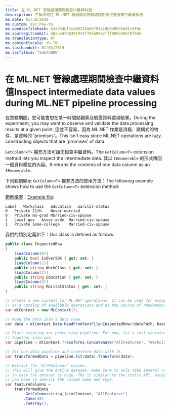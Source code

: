```yaml
---
title: 在 ML.NET 管線處理期間檢查中繼資料值
description: 了解如何在 ML.NET 機器學習管線處理期間檢查實際中繼資料值
ms.date: 01/30/2019
ms.custom: mvc,how-to
ms.openlocfilehash: b3a554bf7cd88219a66f91a18b9d983bb91c0f0e
ms.sourcegitcommit: b8ace47d839f943f785b89e2fff8092b0bf8f565
ms.translationtype: HT
ms.contentlocale: zh-TW
ms.lasthandoff: 02/03/2019
ms.locfileid: "55675006"
---
```

# <a name="inspect-intermediate-data-values-during-mlnet-pipeline-processing"></a><span data-ttu-id="c2a3b-103">在 ML.NET 管線處理期間檢查中繼資料值</span><span class="sxs-lookup"><span data-stu-id="c2a3b-103">Inspect intermediate data values during ML.NET pipeline processing</span></span>

<span data-ttu-id="c2a3b-104">在實驗期間，您可能會想在某一時間點觀察及驗證資料處理結果。</span><span class="sxs-lookup"><span data-stu-id="c2a3b-104">During the experiment, you may want to observe and validate the data processing results at a given point.</span></span> <span data-ttu-id="c2a3b-105">這並不容易，因為 ML.NET 作業是消極、建構式的物件，是資料的 'promises'。</span><span class="sxs-lookup"><span data-stu-id="c2a3b-105">This isn't easy since ML.NET operations are lazy, constructing objects that are 'promises' of data.</span></span>

<span data-ttu-id="c2a3b-106">`GetColumn<T>` 擴充方法可讓您檢查中繼資料。</span><span class="sxs-lookup"><span data-stu-id="c2a3b-106">The `GetColumn<T>` extension method lets you inspect the intermediate data.</span></span> <span data-ttu-id="c2a3b-107">其以 `IEnumerable` 的形式傳回一個資料欄位的內容。</span><span class="sxs-lookup"><span data-stu-id="c2a3b-107">It returns the contents of one data column as an `IEnumerable`.</span></span>

<span data-ttu-id="c2a3b-108">下列範例顯示 `GetColumn<T>` 擴充方法的使用方法：</span><span class="sxs-lookup"><span data-stu-id="c2a3b-108">The following example shows how to use the `GetColumn<T>` extension method:</span></span>

<span data-ttu-id="c2a3b-109">[範例檔案](https://github.com/dotnet/machinelearning/tree/master/test/data/adult.tiny.with-schema.txt)：</span><span class="sxs-lookup"><span data-stu-id="c2a3b-109">[Example file](https://github.com/dotnet/machinelearning/tree/master/test/data/adult.tiny.with-schema.txt):</span></span>
```
Label   Workclass   education   marital-status
0   Private 11th    Never-married
0   Private HS-grad Married-civ-spouse
1   Local-gov   Assoc-acdm  Married-civ-spouse
1   Private Some-college    Married-civ-spouse

```

<span data-ttu-id="c2a3b-110">我們的類別定義如下：</span><span class="sxs-lookup"><span data-stu-id="c2a3b-110">Our class is defined as follows:</span></span>

```csharp
public class InspectedRow
{
    [LoadColumn(0)]
    public bool IsOver50K { get; set; }
    [LoadColumn(1)]
    public string WorkClass { get; set; }
    [LoadColumn(2)]
    public string Education { get; set; }
    [LoadColumn(3)]
    public string MaritalStatus { get; set; }
}
```

```csharp
// Create a new context for ML.NET operations. It can be used for exception tracking and logging, 
// as a catalog of available operations and as the source of randomness.
var mlContext = new MLContext();

// Read the data into a data view.
var data = mlContext.Data.ReadFromTextFile<InspectedRow>(dataPath, hasHeader: true);

// Start creating our processing pipeline. For now, let's just concatenate all the text columns
// together into one.
var pipeline = mlContext.Transforms.Concatenate("AllFeatures", "WorkClass", "Education", "MaritalStatus");

// Fit our data pipeline and transform data with it.
var transformedData = pipeline.Fit(data).Transform(data);

// Extract the 'AllFeatures' column.
// This will give the entire dataset: make sure to only take several row
// in case the dataset is huge. The is similar to the static API, except
// you have to specify the column name and type.
var featureColumns =
    transformedData
        .GetColumn<string[]>(mlContext, "AllFeatures")
        .Take(20)
        .ToArray();
```
